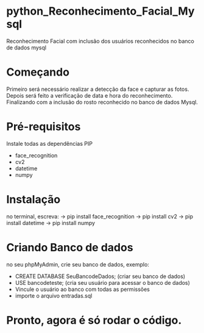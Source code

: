 # python_Reconhecimento_Facial_Mysql
Reconhecimento Facial com inclusão dos usuários reconhecidos no banco de dados mysql



# Começando

Primeiro será necessário realizar a detecção da face e capturar as fotos.
Depois será feito a verificação de data e hora do reconhecimento.
Finalizando com a inclusão do rosto reconhecido no banco de dados Mysql.

# Pré-requisitos

Instale todas as dependências PIP
 - face_recognition
 - cv2
 - datetime
 - numpy

# Instalação

no terminal, escreva:
 -> pip install face_recognition
 -> pip install cv2
 -> pip install datetime
 -> pip install numpy
 
 # Criando Banco de dados
 
 no seu phpMyAdmin, crie seu banco de dados, exemplo:
  -  CREATE DATABASE SeuBancodeDados; (criar seu banco de dados)
  -  USE bancodeteste; (cria seu usuário para acessar o banco de dados)
  -  Vincule o usuário ao banco com todas as permissões
  -  importe o arquivo entradas.sql

 # Pronto, agora é só rodar o código.
